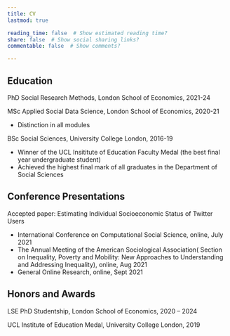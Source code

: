 ```yaml
---
title: CV
lastmod: true

reading_time: false  # Show estimated reading time?
share: false  # Show social sharing links?
commentable: false  # Show comments?

---
```




## **Education**

PhD Social Research Methods, London School of Economics, 2021-24

MSc Applied Social Data Science, London School of Economics, 2020-21

- Distinction in all modules

BSc Social Sciences, University College London, 2016-19

- Winner of the UCL Insititute of Education Faculty Medal (the best final year undergraduate student)
- Achieved the highest final mark of all graduates in the Department of Social Sciences



## **Conference Presentations**

Accepted paper: Estimating Individual Socioeconomic Status of Twitter Users

- International Conference on Computational Social Science, online, July 2021
- The Annual Meeting of the American Sociological Association( Section on Inequality, Poverty and Mobility: New Approaches to Understanding and Addressing Inequality), online, Aug 2021
- General Online Research, online, Sept 2021



## **Honors and Awards**

LSE PhD Studentship, London School of Economics, 2020 – 2024

UCL Institute of Education Medal, University College London, 2019





